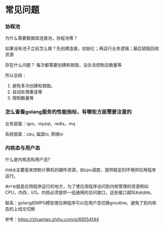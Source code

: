 # 常见问题

### 协程池

为什么需要数据库连接池，协程池等？

如果没有池子之前怎么做？先创建连接，初始化；再运行业务逻辑；最后销毁回收资源

存在什么问题？ 每次都需要创建和销毁，没办法控制总数量等

所以总结：

1. 避免多次创建和销毁。
2. 自动处理重连等
3. 限制数量等



### 怎么查看golang服务的性能指标，有哪些方面需要注意的

业务层面：qps，mysql，redis，mq

系统层面：cpu, 磁盘io, 网络io





### 内核态与用户态

什么是内核态和用户态?

`内核态`主要是来控制计算机的硬件资源，如cpu调度，提供稳定的环境供应用程序运行。

`用户态`就是应用程序运行的地方，为了使应用程序访问到内核管理的资源例如CPU，内存，I/O。内核必须提供一组通用的访问接口，这些接口就叫`系统调用`。

联系：golang的MPG模型使应用程序可以在用户态切换groutine，避免了到内核态的上线文切换

参考：https://zhuanlan.zhihu.com/p/69554144